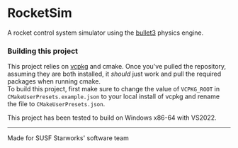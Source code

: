 # RocketSim
A rocket control system simulator using the [bullet3](https://github.com/bulletphysics/bullet3) physics engine.

### Building this project
This project relies on [vcpkg](https://learn.microsoft.com/en-gb/vcpkg/get_started/overview) and cmake. Once you've pulled the repository, assuming they are both installed, it _should_ just work and pull the required packages when running cmake.  
To build this project, first make sure to change the value of `VCPKG_ROOT` in `CMakeUserPresets.example.json` to your local install of vcpkg and rename the file to `CMakeUserPresets.json`.

This project has been tested to build on Windows x86-64 with VS2022. 

 --- 

 Made for SUSF Starworks' software team